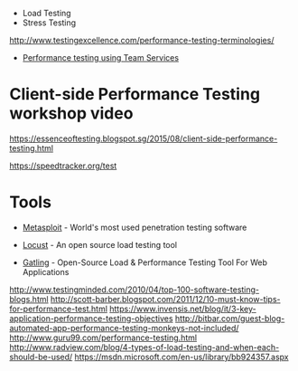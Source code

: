 
* Load Testing 
* Stress Testing

http://www.testingexcellence.com/performance-testing-terminologies/
* [Performance testing using Team Services](https://www.visualstudio.com/en-us/docs/test/performance-testing/getting-started/getting-started-with-performance-testing)


# Client-side Performance Testing workshop video
https://essenceoftesting.blogspot.sg/2015/08/client-side-performance-testing.html

https://speedtracker.org/test

# Tools
* [Metasploit](https://www.metasploit.com/) - World's most used penetration testing software

* [Locust](http://locust.io/) -  An open source load testing tool
* [Gatling](http://gatling.io/) - Open-Source Load & Performance Testing Tool For Web Applications



http://www.testingminded.com/2010/04/top-100-software-testing-blogs.html
http://scott-barber.blogspot.com/2011/12/10-must-know-tips-for-performance-test.html
https://www.invensis.net/blog/it/3-key-application-performance-testing-objectives
http://bitbar.com/guest-blog-automated-app-performance-testing-monkeys-not-included/
http://www.guru99.com/performance-testing.html
http://www.radview.com/blog/4-types-of-load-testing-and-when-each-should-be-used/
https://msdn.microsoft.com/en-us/library/bb924357.aspx
